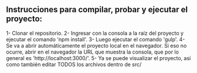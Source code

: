 ## Instrucciones para compilar, probar y ejecutar el proyecto:

1- Clonar el repositorio.
2- Ingresar con la consola a la raíz del proyecto y ejecutar el comando 'npm install'.
3- Luego ejecutar el comando 'gulp'.
4- Se va a abrir automáticamente el proyecto local en el navegador. Si eso no ocurre, abrir en el navegador la URL que muestra la consola, que por lo general es 'http://localhost:3000/'.
5- Ya se puede visualizar el proyecto, así como también editar TODOS los archivos dentro de src/